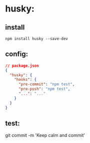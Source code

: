 # husky:

## install
```shell
npm install husky --save-dev
```

## config:
```json
// package.json
{
  "husky": {
    "hooks": {
      "pre-commit": "npm test",
      "pre-push": "npm test",
      "...": "..."
    }
  }
}
```

## test:
git commit -m 'Keep calm and commit'